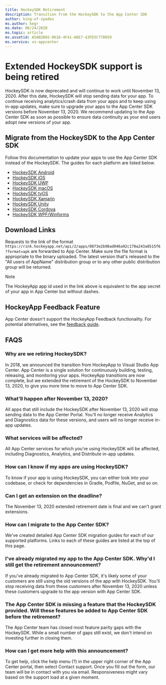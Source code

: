 ```yaml
---
title: HockeySDK Retirement
description: Transition from the HockeySDK to the App Center SDK
author: king-of-spades
ms.author: kegr
ms.date: 06/24/2020
ms.topic: article
ms.assetid: A5AB2B92-0616-4F41-A0E7-43FD3C778059
ms.service: vs-appcenter
---
```


# Extended HockeySDK support is being retired
HockeySDK is now deprecated and will continue to work until November 13, 2020. After this date, HockeySDK will stop sending data for your app. To continue receiving analytics/crash data from your apps and to keep using in-app updates, make sure to upgrade your apps to the App Center SDK versions before November 13, 2020. We recommend updating to the App Center SDK as soon as possible to ensure data continuity as your end users adopt new versions of your app. 

## Migrate from the HockeySDK to the App Center SDK
Follow this documentation to update your apps to use the App Center SDK instead of the HockeySDK. The guides for each platform are listed below.

* [HockeySDK Android](android-sdk-migration.md)
* [HockeySDK iOS](ios-sdk-migration.md)
* [HockeySDK UWP](uwp-sdk-migration.md)
* [HockeySDK macOS](macos-sdk-migration.md)
* [HockeySDK tvOS](tvos-sdk-migration.md)
* [HockeySDK Xamarin](xamarin-sdk-migration.md)
* [HockeySDK Unity](unity-sdk-migration.md)
* [HockeySDK Cordova](cordova-sdk-migration.md)
* [HockeySDK WPF/Winforms](wpf-winforms-sdk-migration.md)

## Download Links
Requests to the link of the format `https://rink.hockeyapp.net/api/2/apps/0873e2b98ad046a92c170a243a8515f6?format=apk` are forwarded to App Center. Make sure the file format is appropriate to the binary uploaded. The latest version that's released to the "All users of AppName" distribution group or to any other public distribution group will be returned.

> [!Note]
> The HockeyApp app id used in the link above is equivalent to the app secret of your app in App Center but without dashes.

## HockeyApp Feedback Feature
App Center doesn't support the HockeyApp Feedback functionality. For potential alternatives, see the [feedback guide](feedback.md).

## FAQS
### Why are we retiring HockeySDK?
In 2018, we announced the transition from HockeyApp to Visual Studio App Center. App Center is a single solution for continuously building, testing, releasing, and monitoring your apps. HockeyApp transitions are now complete, but we extended the retirement of the HockeySDK to November 13, 2020, to give you more time to move to App Center SDK. 

### What'll happen after November 13, 2020?
All apps that still include the HockeySDK after November 13, 2020 will stop sending data to the App Center Portal. You'll no longer receive Analytics and Diagnostics data for these versions, and users will no longer receive in-app updates. 

### What services will be affected?
All App Center services for which you're using HockeySDK will be affected, including Diagnostics, Analytics, and Distribute in-app updates. 

### How can I know if my apps are using HockeySDK?
To know if your app is using HockeySDK, you can either look into your codebase, or check for dependencies in Gradle, Podfile, NuGet, and so on.

### Can I get an extension on the deadline?
The November 13, 2020 extended retirement date is final and we can't grant extensions. 

### How can I migrate to the App Center SDK?
We've created detailed App Center SDK migration guides for each of our supported platforms. Links to each of these guides are listed at the top of this page. 

### I've already migrated my app to the App Center SDK. Why'd I still get the retirement announcement?
If you've already migrated to App Center SDK, it's likely some of your customers are still using the old versions of the app with HockeySDK. You'll stop receiving data from these customers after November 13, 2020 unless these customers upgrade to the app version with App Center SDK. 

### The App Center SDK is missing a feature that the HockeySDK provided. Will these features be added to App Center SDK before the retirement?
The App Center team has closed most feature parity gaps with the HockeySDK. While a small number of gaps still exist, we don't intend on investing further in closing them.

### How can I get more help with this announcement?
To get help, click the help menu (?) in the upper right corner of the App Center portal, then select Contact support. Once you fill out the form, our team will be in contact with you via email. Responsiveness might vary based on the support load at a given moment.
